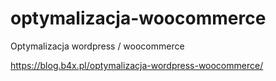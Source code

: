 # optymalizacja-woocommerce
Optymalizacja wordpress / woocommerce

https://blog.b4x.pl/optymalizacja-wordpress-woocommerce/
